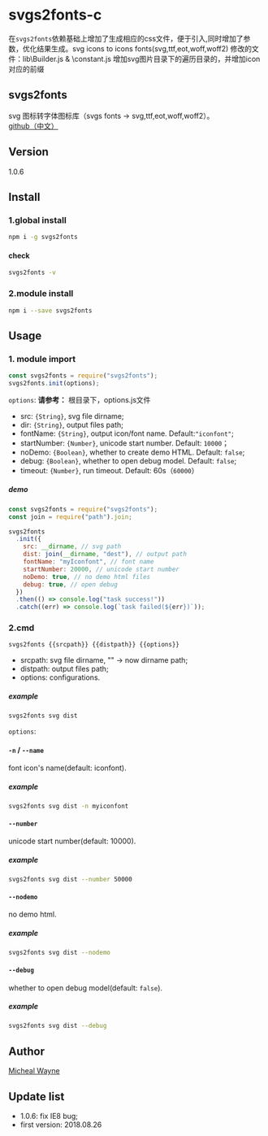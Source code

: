 # svgs2fonts-c

在`svgs2fonts`依赖基础上增加了生成相应的css文件，便于引入,同时增加了参数，优化结果生成。svg icons to icons fonts(svg,ttf,eot,woff,woff2)
修改的文件：lib\Builder.js   &  \constant.js
增加svg图片目录下的遍历目录的，并增加icon对应的前缀

## svgs2fonts

svg 图标转字体图标库（svgs fonts -> svg,ttf,eot,woff,woff2）。
[github（中文）](https://github.com/MichealWayne/svgs2fonts)

## Version

1.0.6

## Install

### 1.global install

```sh
npm i -g svgs2fonts
```

#### check

```sh
svgs2fonts -v
```

### 2.module install

```sh
npm i --save svgs2fonts
```

## Usage

### 1. module import

```js
const svgs2fonts = require("svgs2fonts");
svgs2fonts.init(options);
```

`options`: 
**请参考：** 根目录下，options.js文件

- src: `{String}`, svg file dirname;
- dir: `{String}`, output files path;
- fontName: `{String}`, output icon/font name. Default:`"iconfont"`;
- startNumber: `{Number}`, unicode start number. Default: `10000`；
- noDemo: `{Boolean}`, whether to create demo HTML. Default: `false`;
- debug: `{Boolean}`, whether to open debug model. Default: `false`;
- timeout: `{Number}`, run timeout. Default: 60s（`60000`）

##### demo

```js
const svgs2fonts = require("svgs2fonts");
const join = require("path").join;

svgs2fonts
  .init({
    src: __dirname, // svg path
    dist: join(__dirname, "dest"), // output path
    fontName: "myIconfont", // font name
    startNumber: 20000, // unicode start number
    noDemo: true, // no demo html files
    debug: true, // open debug
  })
  .then(() => console.log("task success!"))
  .catch((err) => console.log(`task failed(${err})`));
```

### 2.cmd

```sh
svgs2fonts {{srcpath}} {{distpath}} {{options}}
```

- srcpath: svg file dirname, "" -> now dirname path;
- distpath: output files path;
- options: configurations.

##### example

```sh
svgs2fonts svg dist
```

`options`:

#### `-n` / `--name`

font icon's name(default: iconfont).

##### example

```sh
svgs2fonts svg dist -n myiconfont
```

#### `--number`

unicode start number(default: 10000).

##### example

```sh
svgs2fonts svg dist --number 50000
```

#### `--nodemo`

no demo html.

##### example

```sh
svgs2fonts svg dist --nodemo
```

#### `--debug`

whether to open debug model(default: `false`).

##### example

```sh
svgs2fonts svg dist --debug
```

## Author

[Micheal Wayne](mailto:michealwayne@163.com)

## Update list

- 1.0.6: fix IE8 bug;
- first version: 2018.08.26
